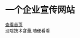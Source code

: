 # 一个企业宣传网站

[查看首页](http://dkwingsmt.github.io/JHHWeb/products/codes/index.html "Index") <br>
没啥技术含量,随便看看